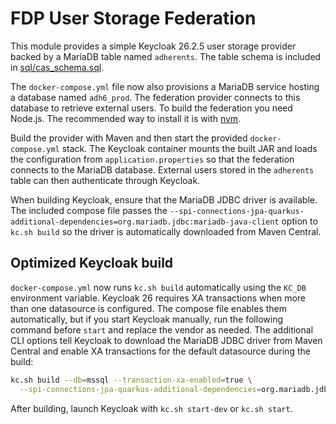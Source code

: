 # FDP User Storage Federation

This module provides a simple Keycloak 26.2.5 user storage provider backed by a MariaDB table named `adherents`.
The table schema is included in [sql/cas_schema.sql](sql/cas_schema.sql).

The `docker-compose.yml` file now also provisions a MariaDB service hosting a
database named `adh6_prod`. The federation provider connects to this database to
retrieve external users.
To build the federation you need Node.js. The recommended way to install it is with [nvm](https://github.com/nvm-sh/nvm).

Build the provider with Maven and then start the provided `docker-compose.yml` stack.
The Keycloak container mounts the built JAR and loads the configuration from `application.properties` so that the federation connects to the MariaDB database.
External users stored in the `adherents` table can then authenticate through Keycloak.

When building Keycloak, ensure that the MariaDB JDBC driver is available. The
included compose file passes the
`--spi-connections-jpa-quarkus-additional-dependencies=org.mariadb.jdbc:mariadb-java-client`
option to `kc.sh build` so the driver is automatically downloaded from Maven
Central.

## Optimized Keycloak build

`docker-compose.yml` now runs `kc.sh build` automatically using the `KC_DB`
environment variable. Keycloak 26 requires XA transactions when more than one
datasource is configured. The compose file enables them automatically, but if
you start Keycloak manually, run the following command before `start` and
replace the vendor as needed. The additional CLI options tell Keycloak to
download the MariaDB JDBC driver from Maven Central and enable XA transactions
for the default datasource during the build:

```bash
kc.sh build --db=mssql --transaction-xa-enabled=true \
  --spi-connections-jpa-quarkus-additional-dependencies=org.mariadb.jdbc:mariadb-java-client
```

After building, launch Keycloak with `kc.sh start-dev` or `kc.sh start`.
